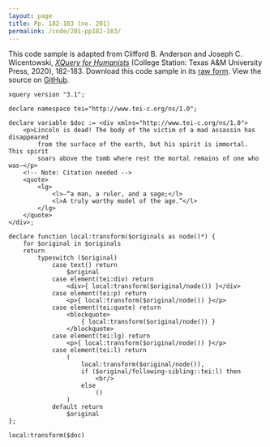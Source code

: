 ```yaml
---
layout: page
title: Pp. 182-183 (no. 201)
permalink: /code/201-pp182-183/
---
```


This code sample is adapted from Clifford B. Anderson and Joseph C. Wicentowski, 
[_XQuery for Humanists_](/) (College Station: Texas A&M University Press, 2020), 182-183. 
Download this code sample in its [raw form](/code/201-pp182-183/201-pp182-183.xq).
View the source on [GitHub](https://github.com/coding4humanists/xquery4humanists/blob/release/code/201-pp182-183/201-pp182-183.xq).

```xquery
xquery version "3.1";

declare namespace tei="http://www.tei-c.org/ns/1.0";

declare variable $doc := <div xmlns="http://www.tei-c.org/ns/1.0">
    <p>Lincoln is dead! The body of the victim of a mad assassin has disappeared
        from the surface of the earth, but his spirit is immortal. This spirit
        soars above the tomb where rest the mortal remains of one who was—</p>
    <!-- Note: Citation needed -->
    <quote>
        <lg>
            <l>—“a man, a ruler, and a sage;</l>
            <l>A truly worthy model of the age.”</l>
        </lg>
    </quote>
</div>;

declare function local:transform($originals as node()*) {
    for $original in $originals
    return
        typeswitch ($original)
            case text() return
                $original
            case element(tei:div) return
                <div>{ local:transform($original/node()) }</div>
            case element(tei:p) return
                <p>{ local:transform($original/node()) }</p>
            case element(tei:quote) return
                <blockquote>
                    { local:transform($original/node()) }
                </blockquote>
            case element(tei:lg) return
                <p>{ local:transform($original/node()) }</p>
            case element(tei:l) return
                (
                    local:transform($original/node()),
                    if ($original/following-sibling::tei:l) then
                        <br/>
                    else 
                        ()
                )
            default return
                $original
};

local:transform($doc)
```  
